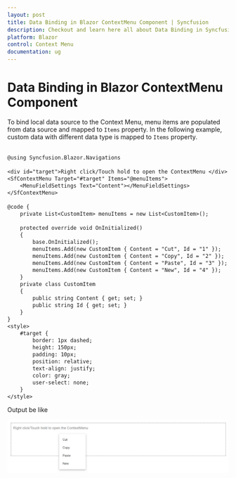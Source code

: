 ```yaml
---
layout: post
title: Data Binding in Blazor ContextMenu Component | Syncfusion
description: Checkout and learn here all about Data Binding in Syncfusion Blazor ContextMenu component and much more.
platform: Blazor
control: Context Menu
documentation: ug
---
```


# Data Binding in Blazor ContextMenu Component

To bind local data source to the Context Menu, menu items are populated from data source and mapped to `Items` property. In the following example, custom data with different data type is mapped to `Items` property.

```cshtml

@using Syncfusion.Blazor.Navigations

<div id="target">Right click/Touch hold to open the ContextMenu </div>
<SfContextMenu Target="#target" Items="@menuItems">
    <MenuFieldSettings Text="Content"></MenuFieldSettings>
</SfContextMenu>

@code {
    private List<CustomItem> menuItems = new List<CustomItem>();

    protected override void OnInitialized()
    {
        base.OnInitialized();
        menuItems.Add(new CustomItem { Content = "Cut", Id = "1" });
        menuItems.Add(new CustomItem { Content = "Copy", Id = "2" });
        menuItems.Add(new CustomItem { Content = "Paste", Id = "3" });
        menuItems.Add(new CustomItem { Content = "New", Id = "4" });
    }
    private class CustomItem
    {
        public string Content { get; set; }
        public string Id { get; set; }
    }
}
<style>
    #target {
        border: 1px dashed;
        height: 150px;
        padding: 10px;
        position: relative;
        text-align: justify;
        color: gray;
        user-select: none;
    }
</style>

```

Output be like

![Data Binding in Blazor ContextMenu](./../images/blazor-contextmenu-databinding.png)